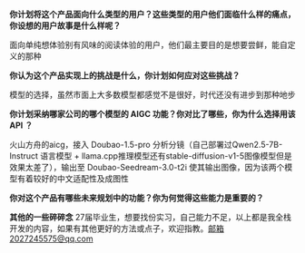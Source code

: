 
**你计划将这个产品面向什么类型的用户？这些类型的用户他们面临什么样的痛点，你设想的用户故事是什么样呢？**

面向单纯想体验别有风味的阅读体验的用户，他们最主要目的是想要尝鲜，能自定义的那种

**你认为这个产品实现上的挑战是什么，你计划如何应对这些挑战？**

模型的选择，虽然市面上大多数模型都感觉不是很好，时代还没有进步到那种地步

**你计划采纳哪家公司的哪个模型的 AIGC 功能？你对比了哪些，你为什么选择用该 API ？**

火山方舟的aicg，接入 Doubao-1.5-pro 分析分镜（自己部署过Qwen2.5-7B-Instruct 语言模型 + llama.cpp推理模型还有stable-diffusion-v1-5图像模型但是效果太差了），输出至 Doubao-Seedream-3.0-t2i 使其输出图像，因为该两个模型有着较好的中文适配性及成图性

**你对这个产品有哪些未来规划中的功能？你为何觉得这些能力是重要的？**



**其他的一些碎碎念**
27届毕业生，想要找份实习，自己能力不足，以上都是我全栈开发的内容，如果有其他更好的方法或点子，欢迎指教。邮箱2027245575@qq.com
